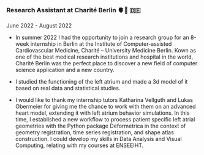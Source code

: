 ### Research Assistant at Charité Berlin 🫀🏥 🇩🇪 
June 2022 - August 2022

- In summer 2022 I had the opportunity to join a research group for an 8-week internship in Berlin at the Institute of Computer-assisted Cardiovascular Medicine, Charité – University Medicine Berlin.
Kown as one of the best medical research institutions and hospital in the world, Charité Berlin was the perfect place to discover a new field of computer science application and a new country.

- I studied the functioning of the left atrium and made a 3d model of it based on real data and statistical studies.

- I would like to thank my internship tutors Katharina Vellguth and Lukas Obermeier for giving me the chance to work with them on an advanced heart model, extending it with left atrium behavior simulations.
In this time, I established a new workflow to process patient specific left atrial geometries with the Python package Deformetrica in the context of geometry registration, time series registration, and shape atlas construction.  I could develop my skills in Data Analysis and Visual Computing, relating with my courses at ENSEEIHT.
